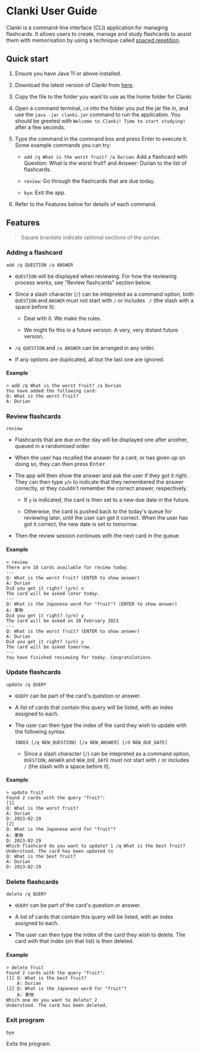 # Clanki User Guide

Clanki is a command-line interface (CLI) application for managing flashcards. It
allows users to create, manage and study flashcards to assist them with
memorisation by using a technique called
[spaced repetition](https://en.wikipedia.org/wiki/Spaced_repetition).

## Quick start

1. Ensure you have Java 11 or above installed.

2. Download the latest version of Clanki from
   [here](https://github.com/AY2223S2-CS2113-T15-4/tp/releases).

3. Copy the file to the folder you want to use as the home folder for Clanki.

4. Open a command terminal, `cd` into the folder you put the jar file in, and
   use the `java -jar clanki.jar` command to run the application. You should be
   greeted with `Welcome to Clanki! Time to start studying!` after a few
   seconds.

5. Type the command in the command box and press Enter to execute it. Some
   example commands you can try:

   - `add /q What is the worst fruit? /a Durian`: Add a flashcard with Question:
     What is the worst fruit? and Answer: Durian to the list of flashcards.

   - `review`: Go through the flashcards that are due today.

   - `bye`: Exit the app.

6. Refer to the Features below for details of each command.

## Features

> Square brackets indicate optional sections of the syntax.

### Adding a flashcard

```
add /q QUESTION /a ANSWER
```

- `QUESTION` will be displayed when reviewing. For how the reviewing process
  works, see "Review flashcards" section below.

- Since a slash character (`/`) can be intepreted as a command option, both
  `QUESTION` and `ANSWER` must not start with `/` or includes ` /` (the slash
  with a space before it).

  - Deal with it. We make the rules.

  - We might fix this in a future version. A very, very distant future version.

- `/q QUESTION` and `/a ANSWER` can be arranged in any order.

- If any options are duplicated, all but the last one are ignored.

#### Example

```
> add /q What is the worst fruit? /a Durian
You have added the following card:
Q: What is the worst fruit?
A: Durian
```

### Review flashcards

```
review
```

- Flashcards that are due on the day will be displayed one after another, queued
  in a randomised order.

- When the user has recalled the answer for a card, or has given up on doing so,
  they can then press <kbd>Enter</kbd>.

- The app will then show the answer and ask the user if they got it right. They
  can then type `y`/`n` to indicate that they remembered the answer correctly,
  or they couldn't remember the correct answer, respectively.

  - If `y` is indicated, the card is then set to a new due date in the future.

  - Otherwise, the card is pushed back to the today's queue for reviewing later,
    until the user can get it correct. When the user has got it correct, the new
    date is set to tomorrow.

- Then the review session continues with the next card in the queue.

#### Example

```
> review
There are 10 cards available for review today.
---
Q: What is the worst fruit? (ENTER to show answer)
A: Durian
Did you get it right? (y/n) n
The card will be asked later today.
---
Q: What is the Japanese word for "fruit"? (ENTER to show answer)
A: 果物
Did you get it right? (y/n) y
The card will be asked on 20 February 2023
---
Q: What is the worst fruit? (ENTER to show answer)
A: Durian
Did you get it right? (y/n) y
The card will be asked tomorrow.
---
You have finished reviewing for today. Congratulations.
```

### Update flashcards

```
update /q QUERY
```

- `QUERY` can be part of the card's question or answer.

- A list of cards that contain this query will be listed, with an index assigned
  to each.

- The user can then type the index of the card they wish to update with the
  following syntax

  ```
  INDEX [/q NEW_QUESTION] [/a NEW_ANSWER] [/d NEW_DUE_DATE]
  ```

  - Since a slash character (`/`) can be intepreted as a command option,
    `QUESTION`, `ANSWER` and `NEW_DUE_DATE` must not start with `/` or includes
    ` /` (the slash with a space before it).

#### Example

```
> update fruit
Found 2 cards with the query "fruit":
[1]
Q: What is the worst fruit?
A: Durian
D: 2023-02-29
[2]
Q: What is the Japanese word for "fruit"?
A: 果物
D: 2023-02-29
Which flashcard do you want to update? 1 /q What is the best fruit?
Understood. The card has been updated to
Q: What is the best fruit?
A: Durian
D: 2023-02-29
```

### Delete flashcards

```
delete /q QUERY
```

- `QUERY` can be part of the card's question or answer.

- A list of cards that contain this query will be listed, with an index assigned
  to each.

- The user can then type the index of the card they wish to delete. The card
  with that index (on that list) is then deleted.

#### Example

```
> delete fruit
Found 2 cards with the query "fruit":
[1] Q: What is the best fruit?
    A: Durian
[2] Q: What is the Japanese word for "fruit"?
    A: 果物
Which one do you want to delete? 2
Understood. The card has been deleted.
```

### Exit program

```
bye
```

Exits the program.

